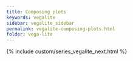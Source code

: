 ```yaml
---
title: Composing plots
keywords: vegalite
sidebar: vegalite_sidebar
permalink: vegalite-composing-plots.html
folder: vega-lite
---
```


{% include custom/series_vegalite_next.html %}
